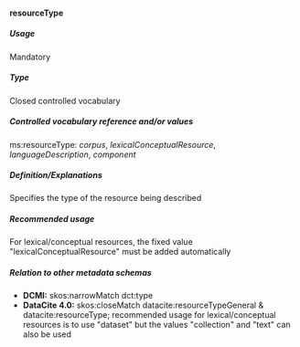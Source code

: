 #### resourceType

##### Usage

Mandatory

##### Type

Closed controlled vocabulary

##### Controlled vocabulary reference and/or values

ms:resourceType: _corpus_, _lexicalConceptualResource_, _languageDescription_, _component_

##### Definition/Explanations

Specifies the type of the resource being described

##### Recommended usage

For lexical/conceptual resources, the fixed value "lexicalConceptualResource" must be added automatically

##### Relation to other metadata schemas

* **DCMI:** skos:narrowMatch dct:type
* **DataCite 4.0:** skos:closeMatch datacite:resourceTypeGeneral & datacite:resourceType; recommended usage for lexical/conceptual resources is to use "dataset" but the values "collection" and "text" can also be used



